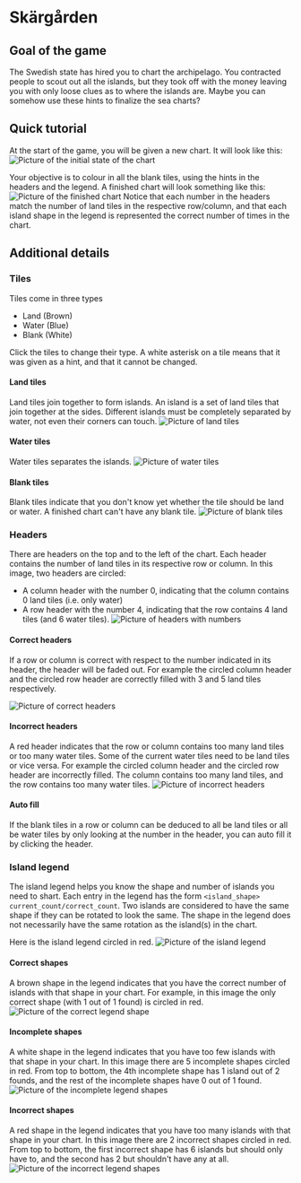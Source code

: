 # Skärgården

## Goal of the game

The Swedish state has hired you to chart the archipelago. You contracted people to scout out all the islands, but they took off with the money leaving you with only loose clues as to where the islands are. Maybe you can somehow use these hints to finalize the sea charts?

## Quick tutorial

At the start of the game, you will be given a new chart. It will look like this:
![Picture of the initial state of the chart](images/new-game.png "New game")

Your objective is to colour in all the blank tiles, using the hints in the headers and the legend. A finished chart will look something like this:
![Picture of the finished chart](images/completed-game.png "Finished chart")
Notice that each number in the headers match the number of land tiles in the respective row/column, and that each island shape in the legend is represented the correct number of times in the chart.

## Additional details

### Tiles

Tiles come in three types
- Land (Brown)
- Water (Blue)
- Blank (White)

Click the tiles to change their type. A white asterisk on a tile means that it was given as a hint, and that it cannot be changed.

#### Land tiles

Land tiles join together to form islands. An island is a set of land tiles that join together at the sides. Different islands must be completely separated by water, not even their corners can touch.
![Picture of land tiles](images/concepts-tile-land.png "Land tiles circled in red")

#### Water tiles

Water tiles separates the islands.
![Picture of water tiles](images/concepts-tile-water.png "Water tiles circled in red")

#### Blank tiles

Blank tiles indicate that you don't know yet whether the tile should be land or water. A finished chart can't have any blank tile.
![Picture of blank tiles](images/concepts-tile-blank.png "Blank tiles circled in red")

### Headers

There are headers on the top and to the left of the chart. Each header contains the number of land tiles in its respective row or column. In this image, two headers are circled: 
- A column header with the number 0, indicating that the column contains 0 land tiles (i.e. only water)
- A row header with the number 4, indicating that the row contains 4 land tiles (and 6 water tiles).
![Picture of headers with numbers](images/concepts-header-numbers.png "Two headers circled: one column header with 0 land tiles, and one row header with 4 land tiles")

#### Correct headers

If a row or column is correct with respect to the number indicated in its header, the header will be faded out. For example the circled column header and the circled row header are correctly filled with 3 and 5 land tiles respectively.

![Picture of correct headers](images/concepts-header-correct.png "Two correct headers circled: one column header with 3 land tiles, and one row header with 5 land tiles")

#### Incorrect headers

A red header indicates that the row or column contains too many land tiles or too many water tiles. Some of the current water tiles need to be land tiles or vice versa. For example the circled column header and the circled row header are incorrectly filled. The column contains too many land tiles, and the row contains too many water tiles.
![Picture of incorrect headers](images/concepts-header-incorrect.png "Two incorrect headers circled: one column header with too many land tiles (6 instead of 3), and one row header with too many water tiles (7 instead of 6)")

#### Auto fill

If the blank tiles in a row or column can be deduced to all be land tiles or all be water tiles by only looking at the number in the header, you can auto fill it by clicking the header.

### Island legend

The island legend helps you know the shape and number of islands you need to shart. Each entry in the legend has the form `<island_shape> current_count/correct_count`. Two islands are considered to have the same shape if they can be rotated to look the same. The shape in the legend does not necessarily have the same rotation as the island(s) in the chart. 

Here is the island legend circled in red.
![Picture of the island legend](images/concepts-legend.png "The island legend circled in red")

#### Correct shapes

A brown shape in the legend indicates that you have the correct number of islands with that shape in your chart. For example, in this image the only correct shape (with 1 out of 1 found) is circled in red.
![Picture of the correct legend shape](images/concepts-legend-correct.png "The correct shape circled in red")

#### Incomplete shapes

A white shape in the legend indicates that you have too few islands with that shape in your chart. In this image there are 5 incomplete shapes circled in red. From top to bottom, the 4th incomplete shape has 1 island out of 2 founds, and the rest of the incomplete shapes have 0 out of 1 found.
![Picture of the incomplete legend shapes](images/concepts-legend-incomplete.png "The incomplete shapes circled in red")

#### Incorrect shapes

A red shape in the legend indicates that you have too many islands with that shape in your chart. In this image there are 2 incorrect shapes circled in red. From top to bottom, the first incorrect shape has 6 islands but should only have to, and the second has 2 but shouldn't have any at all.
![Picture of the incorrect legend shapes](images/concepts-legend-incorrect.png "The incorrect shapes circled in red")